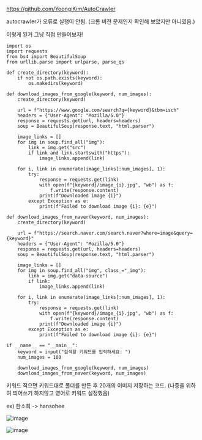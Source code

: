 
https://github.com/YoongiKim/AutoCrawler

autocrawler가 오류로 실행이 안됨.
(크롬 버전 문제인지 확인해 보았지만 아니였음.)

이렇게 된거 그냥 직접 만들어보자!

```
import os
import requests
from bs4 import BeautifulSoup
from urllib.parse import urlparse, parse_qs

def create_directory(keyword):
    if not os.path.exists(keyword):
        os.makedirs(keyword)

def download_images_from_google(keyword, num_images):
    create_directory(keyword)
    
    url = f"https://www.google.com/search?q={keyword}&tbm=isch"
    headers = {"User-Agent": "Mozilla/5.0"}
    response = requests.get(url, headers=headers)
    soup = BeautifulSoup(response.text, "html.parser")
    
    image_links = []
    for img in soup.find_all("img"):
        link = img.get("src")
        if link and link.startswith("https"):
            image_links.append(link)
    
    for i, link in enumerate(image_links[:num_images], 1):
        try:
            response = requests.get(link)
            with open(f"{keyword}/image_{i}.jpg", "wb") as f:
                f.write(response.content)
            print(f"Downloaded image {i}")
        except Exception as e:
            print(f"Failed to download image {i}: {e}")

def download_images_from_naver(keyword, num_images):
    create_directory(keyword)
    
    url = f"https://search.naver.com/search.naver?where=image&query={keyword}"
    headers = {"User-Agent": "Mozilla/5.0"}
    response = requests.get(url, headers=headers)
    soup = BeautifulSoup(response.text, "html.parser")
    
    image_links = []
    for img in soup.find_all("img", class_="_img"):
        link = img.get("data-source")
        if link:
            image_links.append(link)
    
    for i, link in enumerate(image_links[:num_images], 1):
        try:
            response = requests.get(link)
            with open(f"{keyword}/image_{i}.jpg", "wb") as f:
                f.write(response.content)
            print(f"Downloaded image {i}")
        except Exception as e:
            print(f"Failed to download image {i}: {e}")

if __name__ == "__main__":
    keyword = input("검색할 키워드를 입력하세요: ")
    num_images = 100
    
    download_images_from_google(keyword, num_images)
    download_images_from_naver(keyword, num_images)
```
키워드 적으면 키워드대로 폴더를 만든 후 20개의 이미지 저장하는 코드.
(나중을 위하여 띄어쓰기 하지않고 영어로 키워드 설정했음)

ex) 한소희 -> hansohee


![image](https://github.com/YeoungJun0508/similar-project/assets/145903037/2a2d9b06-5e8f-4ec9-9579-ae78bcb70665)

![image](https://github.com/YeoungJun0508/similar-project/assets/145903037/731fd2d7-558a-4484-a0ca-917b7d411c4d)

